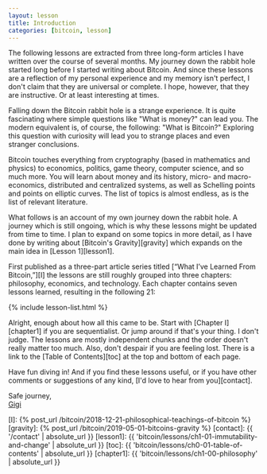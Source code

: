 ```yaml
---
layout: lesson
title: Introduction
categories: [bitcoin, lesson]
---
```


The following lessons are extracted from three long-form articles I have written
over the course of several months. My journey down the rabbit hole started long
before I started writing about Bitcoin. And since these lessons are a reflection
of my personal experience and my memory isn't perfect, I don't claim that they
are universal or complete. I hope, however, that they are instructive. Or at
least interesting at times.

Falling down the Bitcoin rabbit hole is a strange experience. It is quite
fascinating where simple questions like "What is money?" can lead you. The
modern equivalent is, of course, the following: "What is Bitcoin?" Exploring
this question with curiosity will lead you to strange places and even stranger
conclusions.

Bitcoin touches everything from cryptography (based in mathematics and physics)
to economics, politics, game theory, computer science, and so much more. You
will learn about money and its history, micro- and macro-economics, distributed
and centralized systems, as well as Schelling points and points on elliptic
curves. The list of topics is almost endless, as is the list of relevant
literature.

What follows is an account of my own journey down the rabbit hole. A journey
which is still ongoing, which is why these lessons might be updated from time to
time. I plan to expand on some topics in more detail, as I have done by writing
about [Bitcoin's Gravity][gravity] which expands on the main idea in [Lesson
1][lesson1].

First published as a three-part article series titled [“What I’ve Learned From
Bitcoin,”][I] the lessons are still roughly grouped into three chapters:
philosophy, economics, and technology. Each chapter contains seven lessons
learned, resulting in the following 21:

{% include lesson-list.html %}

Alright, enough about how all this came to be. Start with [Chapter I][chapter1]
if you are sequentialist. Or jump around if that's your thing. I don't judge.
The lessons are mostly independent chunks and the order doesn't really matter
too much. Also, don't despair if you are feeling lost. There is a link to the
[Table of Contents][toc] at the top and bottom of each page.

Have fun diving in! And if you find these lessons useful, or if you have other
comments or suggestions of any kind, [I'd love to hear from you][contact].

Safe journey,<br/>
[Gigi][dergigi]

<!-- Internal -->
[I]: {% post_url /bitcoin/2018-12-21-philosophical-teachings-of-bitcoin %}
[gravity]: {% post_url /bitcoin/2019-05-01-bitcoins-gravity %}
[contact]: {{ '/contact' | absolute_url }}
[lesson1]: {{ 'bitcoin/lessons/ch1-01-immutability-and-change' | absolute_url }}
[toc]: {{ 'bitcoin/lessons/ch0-01-table-of-contents' | absolute_url }}
[chapter1]: {{ 'bitcoin/lessons/ch1-00-philosophy' | absolute_url }}

<!-- Twitter -->
[dergigi]: https://twitter.com/dergigi
